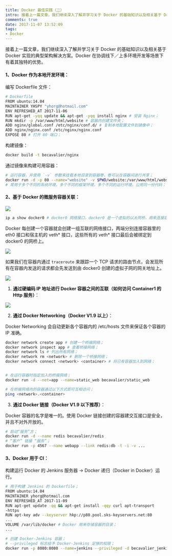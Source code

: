 ```yaml
---
title: Docker 最佳实践（二）
intro: 接着上一篇文章，我们继续深入了解并学习关于 Docker 的基础知识以及相关基于 Docker 实现的典型架构解决方案。Docker 在协调线下／上多环境开发等场景下有着其独特的优势。
comments: true
date: 2017-11-07 13:52:09
tags:
- Docker
---
```



接着上一篇文章，我们继续深入了解并学习关于 Docker 的基础知识以及相关基于 Docker 实现的典型架构解决方案。Docker 在协调线下／上多环境开发等场景下有着其独特的优势。

#### 1、Docker 作为本地开发环境：

编写 Dockerfile 文件：


```bash
# Dockerfile
FROM ubuntu:14.04
MAINTAINER YHSPY "yhorg@hotmail.com"
ENV REFRESHED_AT 2017-11-06
RUN apt-get -yqq update && apt-get -yqq install nginx # 安装 Nginx；
RUN mkdir -p /var/www/html/website # 容器内创建文件夹；
ADD nginx/global.conf /etc/nginx/conf.d/ # 复制本地配置文件到镜像中；
ADD nginx/nginx.conf /etc/nginx/nginx.conf 
EXPOSE 80 # 打开 80 端口；
```

构建镜像：


```bash
docker build -t becavalier/nginx
```

通过镜像来构建可用容器：


```bash
# 运行容器，并使用 `-v` 参数来挂载本地目录到容器卷，卷可以在容器间进行共享；
docker run -d -p 80 --name="website" -v $PWD/website:/var/www/html/website:rw becavalier/nginx nginx
# 常用于多个不同的系统环境，多个不同的框架环境，多个不同的运行环境，公用同一份代码；
```

#### 2、基于 Docker 的微服务容器关联：

![](1.png)

```bash
ip a show docker0 # docker0 网络接口，docker0 是一个虚拟的以太网桥，用来连接容器和本地宿主网络；
```

Docker 每创建一个容器就会创建一组互联的网络接口，两端分别连接容器里的 eth0 接口和宿主机的 veth* 接口，这些所有的 veth* 接口最后会被绑定到 docker0 的网桥上。

![](2.png)

如果我们在容器内通过 `traceroute` 来跟踪一个 TCP 请求的路由节点，会发现所有在容器内发送的请求都会先发送到由 docker0 创建的虚拟子网的网关地址上。

![](3.png)

1. **通过硬编码 IP 地址进行 Docker 容器之间的互联（如何访问 Container1 的 Http 服务）**：

![](4.png)

2. **通过 Docker Networking（Docker V1.9 以上）**：

Docker Networking 会自动更新各个容器内的 /etc/hosts 文件来保证各个容器的 IP 准确。


```bash
docker network create app # 创建一个桥接网络；
docker network inspect app # 查看桥接网络；
docker network ls # 列出所有网络；
docker network rm <network> # 删除一个桥接网络；
docker network connect <network> <container> # 将已有容器加入到网络；


# 在运行容器时指定加入的桥接网络；
docker run -d --net=app --name=static_web becavalier/static_web

# 在桥接网络内的容器通过以下方式即可互相访问；
ping <network>.<container>
```

3. **通过 Docker 链接（Docker V1.9 以下推荐）**：

Docker 容器的名字是唯一的。使用 Docker 链接创建的容器建交互接口是安全，并且不对外开放的。


```bash
# 启动“服务”方；
docker run -d --name redis becavalier/redis
# “客户” 链接 “服务”；
docker run -p 4567 --name webapp --link redis:db -t -i -v ...
```

#### 3、Docker 用于 CI：

构建运行 Docker 的 Jenkins 服务器 -> Docker 递归（Docker in Docker）运行。


```bash
# 用于构建 Jenkins 的 Dockerfile；
FROM ubuntu:14.04
MAINTAINER yhorg@hotmail.com
ENV REFRESHED_AT 2017-11-09
RUN apt-get update -qq && apt-get install -qqy curl apt-transport 
-https
RUN apt-key adv --keyserver hkp://p80.pool.sks-keyservers.net:80 
...
VOLUME /var/lib/docker # Docker 用来存储容器的目录；
...
```


```bash
# 创建 Docker-Jenkins 容器；
# --privileged 标志给予 Docker-Jenkins 足够的权限；
docker run -p 8080:8080 --name=jenkins --privileged -d becavalier_jenkins
```
